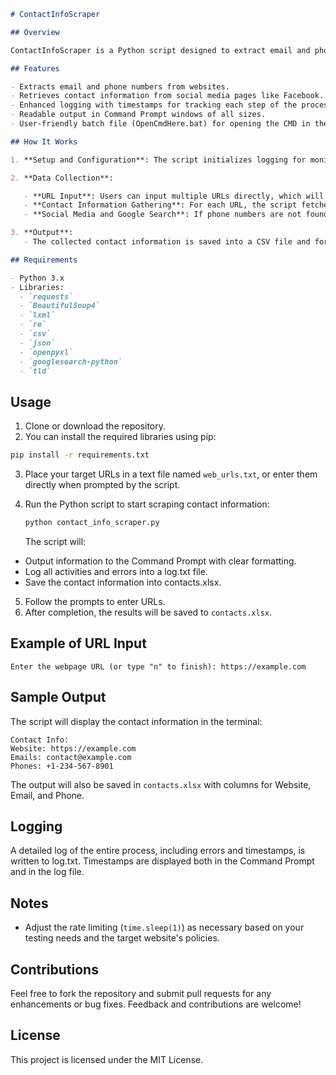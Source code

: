 ```markdown
# ContactInfoScraper

## Overview

ContactInfoScraper is a Python script designed to extract email and phone numbers from given web pages and output the data into an Excel file (contacts.xlsx). It also logs all events and outputs them into a log.txt file.

## Features

- Extracts email and phone numbers from websites.
- Retrieves contact information from social media pages like Facebook.
- Enhanced logging with timestamps for tracking each step of the process.
- Readable output in Command Prompt windows of all sizes.
- User-friendly batch file (OpenCmdHere.bat) for opening the CMD in the correct folder.

## How It Works

1. **Setup and Configuration**: The script initializes logging for monitoring its activity, and sets up necessary imports for web scraping and data handling.

2. **Data Collection**:

   - **URL Input**: Users can input multiple URLs directly, which will be validated before processing.
   - **Contact Information Gathering**: For each URL, the script fetches the main webpage, extracts emails and phone numbers, and searches for additional contact links.
   - **Social Media and Google Search**: If phone numbers are not found, it checks the associated Facebook page and uses Google Maps and Yelp for further data extraction.

3. **Output**:
   - The collected contact information is saved into a CSV file and formatted into an Excel file with appropriate styling for easy readability.

## Requirements

- Python 3.x
- Libraries:
  - `requests`
  - `BeautifulSoup4`
  - `lxml`
  - `re`
  - `csv`
  - `json`
  - `openpyxl`
  - `googlesearch-python`
  - `tld`
```

## Usage

1. Clone or download the repository.
2. You can install the required libraries using pip:

```bash
pip install -r requirements.txt
```

3. Place your target URLs in a text file named `web_urls.txt`, or enter them directly when prompted by the script.
4. Run the Python script to start scraping contact information:

   ```bash
   python contact_info_scraper.py
   ```

   The script will:

- Output information to the Command Prompt with clear formatting.
- Log all activities and errors into a log.txt file.
- Save the contact information into contacts.xlsx.

5. Follow the prompts to enter URLs.
6. After completion, the results will be saved to `contacts.xlsx`.

## Example of URL Input

```
Enter the webpage URL (or type "n" to finish): https://example.com
```

## Sample Output

The script will display the contact information in the terminal:

```
Contact Info:
Website: https://example.com
Emails: contact@example.com
Phones: +1-234-567-8901
```

The output will also be saved in `contacts.xlsx` with columns for Website, Email, and Phone.

## Logging

A detailed log of the entire process, including errors and timestamps, is written to log.txt. Timestamps are displayed both in the Command Prompt and in the log file.

## Notes

- Adjust the rate limiting (`time.sleep(1)`) as necessary based on your testing needs and the target website's policies.

## Contributions

Feel free to fork the repository and submit pull requests for any enhancements or bug fixes. Feedback and contributions are welcome!

## License

This project is licensed under the MIT License.

